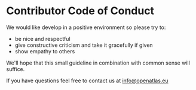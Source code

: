 # Contributor Code of Conduct

We would like develop in a positive environment so please try to:

* be nice and respectful
* give constructive criticism and take it gracefully if given
* show empathy to others

We'll hope that this small guideline in combination with common sense will suffice.

If you have questions feel free to contact us at <info@openatlas.eu>

